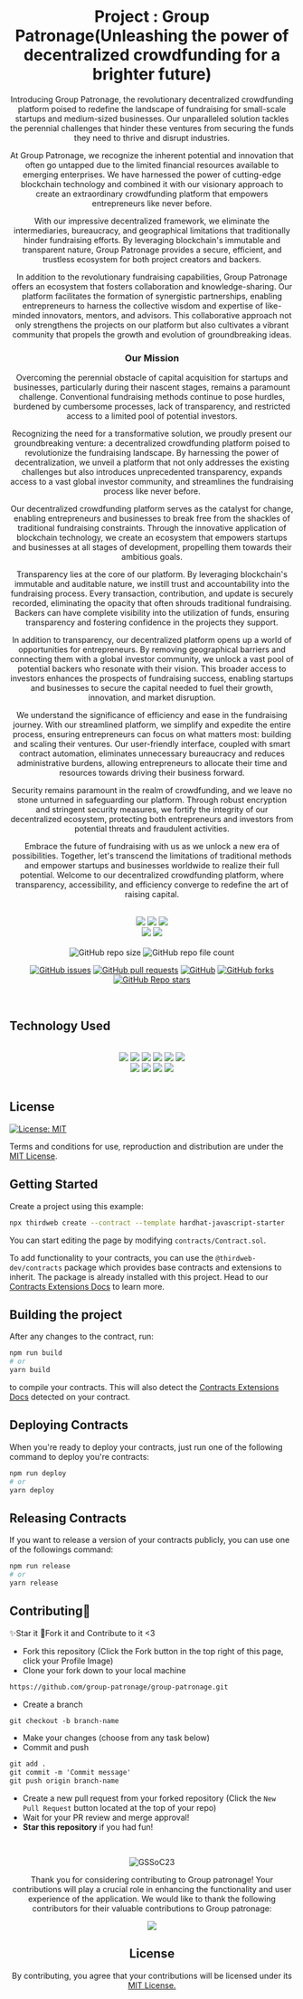 <div align="center">
    <h1> Project : Group Patronage(Unleashing the power of decentralized crowdfunding for a brighter future) </h1>

Introducing Group Patronage, the revolutionary decentralized crowdfunding platform poised to redefine the landscape of fundraising for small-scale startups and medium-sized businesses. Our unparalleled solution tackles the perennial challenges that hinder these ventures from securing the funds they need to thrive and disrupt industries.

At Group Patronage, we recognize the inherent potential and innovation that often go untapped due to the limited financial resources available to emerging enterprises. We have harnessed the power of cutting-edge blockchain technology and combined it with our visionary approach to create an extraordinary crowdfunding platform that empowers entrepreneurs like never before.

With our impressive decentralized framework, we eliminate the intermediaries, bureaucracy, and geographical limitations that traditionally hinder fundraising efforts. By leveraging blockchain's immutable and transparent nature, Group Patronage provides a secure, efficient, and trustless ecosystem for both project creators and backers.

In addition to the revolutionary fundraising capabilities, Group Patronage offers an ecosystem that fosters collaboration and knowledge-sharing. Our platform facilitates the formation of synergistic partnerships, enabling entrepreneurs to harness the collective wisdom and expertise of like-minded innovators, mentors, and advisors. This collaborative approach not only strengthens the projects on our platform but also cultivates a vibrant community that propels the growth and evolution of groundbreaking ideas.

### Our Mission
Overcoming the perennial obstacle of capital acquisition for startups and businesses, particularly during their nascent stages, remains a paramount challenge. Conventional fundraising methods continue to pose hurdles, burdened by cumbersome processes, lack of transparency, and restricted access to a limited pool of potential investors.

Recognizing the need for a transformative solution, we proudly present our groundbreaking venture: a decentralized crowdfunding platform poised to revolutionize the fundraising landscape. By harnessing the power of decentralization, we unveil a platform that not only addresses the existing challenges but also introduces unprecedented transparency, expands access to a vast global investor community, and streamlines the fundraising process like never before.

Our decentralized crowdfunding platform serves as the catalyst for change, enabling entrepreneurs and businesses to break free from the shackles of traditional fundraising constraints. Through the innovative application of blockchain technology, we create an ecosystem that empowers startups and businesses at all stages of development, propelling them towards their ambitious goals.

Transparency lies at the core of our platform. By leveraging blockchain's immutable and auditable nature, we instill trust and accountability into the fundraising process. Every transaction, contribution, and update is securely recorded, eliminating the opacity that often shrouds traditional fundraising. Backers can have complete visibility into the utilization of funds, ensuring transparency and fostering confidence in the projects they support.

In addition to transparency, our decentralized platform opens up a world of opportunities for entrepreneurs. By removing geographical barriers and connecting them with a global investor community, we unlock a vast pool of potential backers who resonate with their vision. This broader access to investors enhances the prospects of fundraising success, enabling startups and businesses to secure the capital needed to fuel their growth, innovation, and market disruption.

We understand the significance of efficiency and ease in the fundraising journey. With our streamlined platform, we simplify and expedite the entire process, ensuring entrepreneurs can focus on what matters most: building and scaling their ventures. Our user-friendly interface, coupled with smart contract automation, eliminates unnecessary bureaucracy and reduces administrative burdens, allowing entrepreneurs to allocate their time and resources towards driving their business forward.

Security remains paramount in the realm of crowdfunding, and we leave no stone unturned in safeguarding our platform. Through robust encryption and stringent security measures, we fortify the integrity of our decentralized ecosystem, protecting both entrepreneurs and investors from potential threats and fraudulent activities.

Embrace the future of fundraising with us as we unlock a new era of possibilities. Together, let's transcend the limitations of traditional methods and empower startups and businesses worldwide to realize their full potential. Welcome to our decentralized crowdfunding platform, where transparency, accessibility, and efficiency converge to redefine the art of raising capital.
</div>
<br>

<div align="center">

<img src="https://forthebadge.com/images/badges/open-source.svg" />
<img src="https://forthebadge.com/images/badges/built-with-love.svg" />
<img src="https://forthebadge.com/images/badges/powered-by-responsibility.svg" /><br>   
<img src="https://forthebadge.com/images/badges/built-by-developers.svg" />
<img src="https://forthebadge.com/images/badges/uses-brains.svg" />   
</div> 

<br>

<div align="center">
    <img alt="GitHub repo size" src="https://img.shields.io/github/repo-size/group-patronage/group-patronage?label=Repo%20Size&logo=github&logoColor=white&style=plastic">
   <img alt="GitHub repo file count" src="https://img.shields.io/github/directory-file-count/group-patronage/group-patronage?style=plastic">
   
   [![GitHub issues](https://img.shields.io/github/issues/group-patronage/group-patronage?style=plastic)](https://github.com/group-patronage/group-patronage/issues)
   [![GitHub pull requests](https://img.shields.io/github/issues-pr/group-patronage/group-patronage?style=plastic)](https://github.com/group-patronage/group-patronage/pulls)
   [![GitHub](https://img.shields.io/github/license/group-patronage/group-patronage?style=plastic)](https://github.com/group-patronage/group-patronage/blob/master/LICENSE)
   [![GitHub forks](https://img.shields.io/github/forks/group-patronage/group-patronage?label=Forks&style=plastic)](https://github.com/group-patronage/group-patronage/forks)
   [![GitHub Repo stars](https://img.shields.io/github/stars/group-patronage/group-patronage?style=social)](https://github.com/group-patronage/group-patronage/stargazers)

</div> <br>

## Technology Used
<br>
<div align="center">
<img src="https://img.shields.io/badge/React-20232A?style=for-the-badge&logo=react&logoColor=61DAFB" />
   <img src="https://img.shields.io/badge/JavaScript-F7DF1E?style=for-the-badge&logo=javascript&logoColor=black" />
   <img src="https://img.shields.io/badge/HTML5-E34F26?style=for-the-badge&logo=html5&logoColor=white" />
   <img src="https://img.shields.io/badge/Tailwind_CSS-38B2AC?style=for-the-badge&logo=tailwind-css&logoColor=white" />
    <img src="https://img.shields.io/badge/Ethereum-3C3C3D?style=for-the-badge&logo=Ethereum&logoColor=white" />
    <img src="https://img.shields.io/badge/Solidity-F80000?style=for-the-badge&logo=Solidity&logoColor=white" /><br>
    <img src="https://img.shields.io/badge/Auth0-36a9ae?style=for-the-badge&logo=Auth0&logoColor=white" />
    <img src="https://img.shields.io/badge/Metamask-509EE3?style=for-the-badge&logo=Metamask&logoColor=fff" />
    <img src="https://img.shields.io/badge/Web%203-414141?style=for-the-badge&logo=Web3.js&logoColor=white" />
    <img src="https://img.shields.io/badge/Contract-F4B728?style=for-the-badge&logo=contract&logoColor=000" />
  
</div><br>

## License
[![License: MIT](https://img.shields.io/badge/License-MIT-yellow.svg)](https://opensource.org/licenses/MIT)

Terms and conditions for use, reproduction and distribution are under the [MIT License](https://opensource.org/license/mit/).

## Getting Started

Create a project using this example:

```bash
npx thirdweb create --contract --template hardhat-javascript-starter
```

You can start editing the page by modifying `contracts/Contract.sol`.

To add functionality to your contracts, you can use the `@thirdweb-dev/contracts` package which provides base contracts and extensions to inherit. The package is already installed with this project. Head to our [Contracts Extensions Docs](https://portal.thirdweb.com/contractkit) to learn more.

## Building the project

After any changes to the contract, run:

```bash
npm run build
# or
yarn build
```

to compile your contracts. This will also detect the [Contracts Extensions Docs](https://portal.thirdweb.com/contractkit) detected on your contract.

## Deploying Contracts

When you're ready to deploy your contracts, just run one of the following command to deploy you're contracts:

```bash
npm run deploy
# or
yarn deploy
```

## Releasing Contracts

If you want to release a version of your contracts publicly, you can use one of the followings command:

```bash
npm run release
# or
yarn release
```

## Contributing🌱
✨Star it
:fork_and_knife:Fork it and Contribute to it <3

* Fork this repository (Click the Fork button in the top right of this page, click your Profile Image)
* Clone your fork down to your local machine

```markdown
https://github.com/group-patronage/group-patronage.git
```

* Create a branch

```markdown
git checkout -b branch-name
```

* Make your changes (choose from any task below)
* Commit and push

```markdown
git add .
git commit -m 'Commit message'
git push origin branch-name
```

* Create a new pull request from your forked repository (Click the `New Pull Request` button located at the top of your repo)
* Wait for your PR review and merge approval!
* __Star this repository__ if you had fun!

<br>

<div align="center">

![GSSoC23](https://raw.githubusercontent.com/girlscript/gssoc-assets/main/Logos/GS_logo_White.png)


<!-- |   Venkatakrishnan Ramesh - Mentor                                                                                 | Lakshay - PROJECT ADMIN                                                                                    |
| ---------------------------------------------------------------------------------------------- | -------------------------------------------------------------------------------------------------- |
| ![Mentor 2](https://avatars.githubusercontent.com/u/74406604?v=4)                        | ![Mentor 3](https://avatars.githubusercontent.com/u/90516800?v=4)                           |
| [LinkedIn](https://www.linkedin.com/in/venkatakrishnan-ramesh-997409214/) \| [GitHub](https://github.com/Venkatakrishnan-Ramesh) | [LinkedIn](https://www.linkedin.com/in/lakshaysk106/) \| [GitHub](https://github.com/LakshaySK106) |

</div>
<br> -->




Thank you for considering contributing to Group patronage! Your contributions will play a crucial role in enhancing the functionality and user experience of the application.
We would like to thank the following contributors for their valuable contributions to Group patronage:

<div align="center">
<a href="https://github.com/group-patronage/group-patronage/graphs/contributors">
  <img src="https://contrib.rocks/image?repo=group-patronage/group-patronage" />
</a>
</a>


## License
By contributing, you agree that your contributions will be licensed under its [MIT License.](https://choosealicense.com/licenses/mit/)
